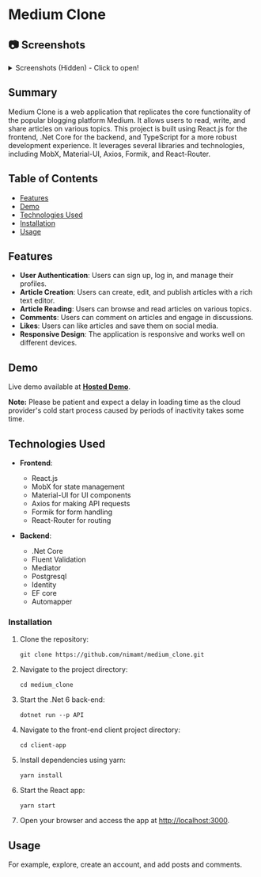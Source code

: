 # Medium Clone

## 📷 Screenshots

<details>
  <summary>Screenshots (Hidden) - Click to open!</summary>
  <img src="https://github.com/nickmnt/medium_clone/blob/main/screenshots/Intro.png?raw=true" alt="Screenshot"></img>
  <img src="https://github.com/nickmnt/medium_clone/blob/main/screenshots/IntoEnd.png?raw=true" alt="Screenshot"></img>
  <img src="https://github.com/nickmnt/medium_clone/blob/main/screenshots/Article.png?raw=true" alt="Screenshot"></img>
  <img src="https://github.com/nickmnt/medium_clone/blob/main/screenshots/EndAndComments.png?raw=true" alt="Screenshot"></img>
  <img src="https://github.com/nickmnt/medium_clone/blob/main/screenshots/EditArticlesWithSpecialTextEditor.png?raw=true" alt="Screenshot"></img>
  <img src="https://github.com/nickmnt/medium_clone/blob/main/screenshots/EditArticlePictureDragOrClick.png?raw=true" alt="Screenshot"></img>
  <img src="https://github.com/nickmnt/medium_clone/blob/main/screenshots/Register.png?raw=true" alt="Screenshot"></img>
  <img src="https://github.com/nickmnt/medium_clone/blob/main/screenshots/ManageAndApproveArticles_Admin.png?raw=true" alt="Screenshot"></img>
  <img src="https://github.com/nickmnt/medium_clone/blob/main/screenshots/ManageCategoriesAndStatistics_Admin.png?raw=true" alt="Screenshot"></img>
  <img src="https://github.com/nickmnt/medium_clone/blob/main/screenshots/ManageEditAndApproveUsersSeeStatistics_Admin.png?raw=true" alt="Screenshot"></img>
  <img src="https://github.com/nickmnt/medium_clone/blob/main/screenshots/EditProfile.png?raw=true" alt="Screenshot"></img>
</details>

## Summary

Medium Clone is a web application that replicates the core functionality of the popular blogging platform Medium. It allows users to read, write, and share articles on various topics. This project is built using React.js for the frontend, .Net Core for the backend, and TypeScript for a more robust development experience. It leverages several libraries and technologies, including MobX, Material-UI, Axios, Formik, and React-Router.

## Table of Contents

- [Features](#features)
- [Demo](#demo)
- [Technologies Used](#technologies-used)
- [Installation](#installation)
- [Usage](#usage)

## Features

- **User Authentication**: Users can sign up, log in, and manage their profiles.
- **Article Creation**: Users can create, edit, and publish articles with a rich text editor.
- **Article Reading**: Users can browse and read articles on various topics.
- **Comments**: Users can comment on articles and engage in discussions.
- **Likes**: Users can like articles and save them on social media.
- **Responsive Design**: The application is responsive and works well on different devices.

## Demo
Live demo available at **[Hosted Demo](https://medium-vor6.onrender.com/)**.  

**Note:** Please be patient and expect a delay in loading time as the cloud provider's cold start process caused by periods of inactivity takes some time.

## Technologies Used

- **Frontend**:
  - React.js
  - MobX for state management
  - Material-UI for UI components
  - Axios for making API requests
  - Formik for form handling
  - React-Router for routing

- **Backend**:
  - .Net Core
  - Fluent Validation
  - Mediator
  - Postgresql
  - Identity
  - EF core
  - Automapper

### Installation

1. Clone the repository:
   ```shell
   git clone https://github.com/nimamt/medium_clone.git
   ```

2. Navigate to the project directory:
   ```shell
   cd medium_clone
   ```

3. Start the .Net 6 back-end:
   ```shell
   dotnet run --p API
   ```

4. Navigate to the front-end client project directory:
   ```shell
   cd client-app
   ```
   
5. Install dependencies using yarn:
   ```shell
   yarn install
   ```

6. Start the React app:
   ```shell
   yarn start
   ```

5. Open your browser and access the app at [http://localhost:3000](http://localhost:3000).

## Usage

For example, explore, create an account, and add posts and comments.

